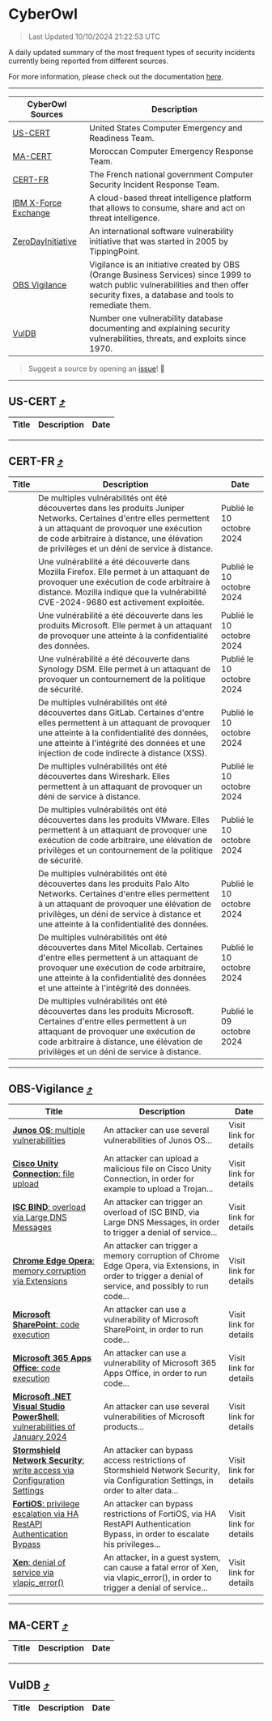 
 <div id='top'></div>

# CyberOwl

 > Last Updated 10/10/2024 21:22:53 UTC
 
 A daily updated summary of the most frequent types of security incidents currently being reported from different sources.
 
 For more information, please check out the documentation [here](./docs/README.md).
 
 ---
 |CyberOwl Sources|Description|
 |---|---|
 |[US-CERT](#us-cert-arrow_heading_up)|United States Computer Emergency and Readiness Team.|
 |[MA-CERT](#ma-cert-arrow_heading_up)|Moroccan Computer Emergency Response Team.|
 |[CERT-FR](#cert-fr-arrow_heading_up)|The French national government Computer Security Incident Response Team.|
 |[IBM X-Force Exchange](#ibmcloud-arrow_heading_up)|A cloud-based threat intelligence platform that allows to consume, share and act on threat intelligence.|
 |[ZeroDayInitiative](#zerodayinitiative-arrow_heading_up)|An international software vulnerability initiative that was started in 2005 by TippingPoint.|
 |[OBS Vigilance](#obs-vigilance-arrow_heading_up)|Vigilance is an initiative created by OBS (Orange Business Services) since 1999 to watch public vulnerabilities and then offer security fixes, a database and tools to remediate them.|
 |[VulDB](#vuldb-arrow_heading_up)|Number one vulnerability database documenting and explaining security vulnerabilities, threats, and exploits since 1970.|
 
 > Suggest a source by opening an [issue](https://github.com/karimhabush/cyberowl/issues)! :raised_hands:
 ---

## US-CERT [:arrow_heading_up:](#cyberowl)

 |Title|Description|Date|
 |---|---|---|
 
 ---

## CERT-FR [:arrow_heading_up:](#cyberowl)

 |Title|Description|Date|
 |---|---|---|
 |[](https://www.cert.ssi.gouv.fr/avis/CERTFR-2024-AVI-0866/)|De multiples vulnérabilités ont été découvertes dans les produits Juniper Networks. Certaines d'entre elles permettent à un attaquant de provoquer une exécution de code arbitraire à distance, une élévation de privilèges et un déni de service à distance.|Publié le 10 octobre 2024|
 |[](https://www.cert.ssi.gouv.fr/avis/CERTFR-2024-AVI-0865/)|Une vulnérabilité a été découverte dans Mozilla Firefox. Elle permet à un attaquant de provoquer une exécution de code arbitraire à distance. Mozilla indique que la vulnérabilité CVE-2024-9680 est activement exploitée.|Publié le 10 octobre 2024|
 |[](https://www.cert.ssi.gouv.fr/avis/CERTFR-2024-AVI-0864/)|Une vulnérabilité a été découverte dans les produits Microsoft. Elle permet à un attaquant de provoquer une atteinte à la confidentialité des données.|Publié le 10 octobre 2024|
 |[](https://www.cert.ssi.gouv.fr/avis/CERTFR-2024-AVI-0863/)|Une vulnérabilité a été découverte dans Synology DSM. Elle permet à un attaquant de provoquer un contournement de la politique de sécurité.|Publié le 10 octobre 2024|
 |[](https://www.cert.ssi.gouv.fr/avis/CERTFR-2024-AVI-0862/)|De multiples vulnérabilités ont été découvertes dans GitLab. Certaines d'entre elles permettent à un attaquant de provoquer une atteinte à la confidentialité des données, une atteinte à l'intégrité des données et une injection de code indirecte à distance (XSS).|Publié le 10 octobre 2024|
 |[](https://www.cert.ssi.gouv.fr/avis/CERTFR-2024-AVI-0861/)|De multiples vulnérabilités ont été découvertes dans Wireshark. Elles permettent à un attaquant de provoquer un déni de service à distance.|Publié le 10 octobre 2024|
 |[](https://www.cert.ssi.gouv.fr/avis/CERTFR-2024-AVI-0860/)|De multiples vulnérabilités ont été découvertes dans les produits VMware. Elles permettent à un attaquant de provoquer une exécution de code arbitraire, une élévation de privilèges et un contournement de la politique de sécurité.|Publié le 10 octobre 2024|
 |[](https://www.cert.ssi.gouv.fr/avis/CERTFR-2024-AVI-0859/)|De multiples vulnérabilités ont été découvertes dans les produits Palo Alto Networks. Certaines d'entre elles permettent à un attaquant de provoquer une élévation de privilèges, un déni de service à distance et une atteinte à la confidentialité des données.|Publié le 10 octobre 2024|
 |[](https://www.cert.ssi.gouv.fr/avis/CERTFR-2024-AVI-0858/)|De multiples vulnérabilités ont été découvertes dans Mitel Micollab. Certaines d'entre elles permettent à un attaquant de provoquer une exécution de code arbitraire, une atteinte à la confidentialité des données et une atteinte à l'intégrité des données.|Publié le 10 octobre 2024|
 |[](https://www.cert.ssi.gouv.fr/avis/CERTFR-2024-AVI-0857/)|De multiples vulnérabilités ont été découvertes dans les produits Microsoft. Certaines d'entre elles permettent à un attaquant de provoquer une exécution de code arbitraire à distance, une élévation de privilèges et un déni de service à distance.|Publié le 09 octobre 2024|
 
 ---

## OBS-Vigilance [:arrow_heading_up:](#cyberowl)

 |Title|Description|Date|
 |---|---|---|
 |[<a href="https://vigilance.fr/vulnerability/Junos-OS-multiple-vulnerabilities-43270" class="noirorange"><b>Junos OS</b>: multiple vulnerabilities</a>](https://vigilance.fr/vulnerability/Junos-OS-multiple-vulnerabilities-43270)|An attacker can use several vulnerabilities of Junos OS...|Visit link for details|
 |[<a href="https://vigilance.fr/vulnerability/Cisco-Unity-Connection-file-upload-43268" class="noirorange"><b>Cisco Unity Connection</b>: file upload</a>](https://vigilance.fr/vulnerability/Cisco-Unity-Connection-file-upload-43268)|An attacker can upload a malicious file on Cisco Unity Connection, in order for example to upload a Trojan...|Visit link for details|
 |[<a href="https://vigilance.fr/vulnerability/ISC-BIND-overload-via-Large-DNS-Messages-43266" class="noirorange"><b>ISC BIND</b>: overload via Large DNS Messages</a>](https://vigilance.fr/vulnerability/ISC-BIND-overload-via-Large-DNS-Messages-43266)|An attacker can trigger an overload of ISC BIND, via Large DNS Messages, in order to trigger a denial of service...|Visit link for details|
 |[<a href="https://vigilance.fr/vulnerability/Chrome-Edge-Opera-memory-corruption-via-Extensions-43260" class="noirorange"><b>Chrome  Edge  Opera</b>: memory corruption via Extensions</a>](https://vigilance.fr/vulnerability/Chrome-Edge-Opera-memory-corruption-via-Extensions-43260)|An attacker can trigger a memory corruption of Chrome  Edge  Opera, via Extensions, in order to trigger a denial of service, and possibly to run code...|Visit link for details|
 |[<a href="https://vigilance.fr/vulnerability/Microsoft-SharePoint-code-execution-43258" class="noirorange"><b>Microsoft SharePoint</b>: code execution</a>](https://vigilance.fr/vulnerability/Microsoft-SharePoint-code-execution-43258)|An attacker can use a vulnerability of Microsoft SharePoint, in order to run code...|Visit link for details|
 |[<a href="https://vigilance.fr/vulnerability/Microsoft-365-Apps-Office-code-execution-43256" class="noirorange"><b>Microsoft 365 Apps  Office</b>: code execution</a>](https://vigilance.fr/vulnerability/Microsoft-365-Apps-Office-code-execution-43256)|An attacker can use a vulnerability of Microsoft 365 Apps  Office, in order to run code...|Visit link for details|
 |[<a href="https://vigilance.fr/vulnerability/Microsoft-NET-Visual-Studio-PowerShell-vulnerabilities-of-January-2024-43255" class="noirorange"><b>Microsoft .NET  Visual Studio  PowerShell</b>: vulnerabilities of January 2024</a>](https://vigilance.fr/vulnerability/Microsoft-NET-Visual-Studio-PowerShell-vulnerabilities-of-January-2024-43255)|An attacker can use several vulnerabilities of Microsoft products...|Visit link for details|
 |[<a href="https://vigilance.fr/vulnerability/Stormshield-Network-Security-write-access-via-Configuration-Settings-45209" class="noirorange"><b>Stormshield Network Security</b>: write access via Configuration Settings</a>](https://vigilance.fr/vulnerability/Stormshield-Network-Security-write-access-via-Configuration-Settings-45209)|An attacker can bypass access restrictions of Stormshield Network Security, via Configuration Settings, in order to alter data...|Visit link for details|
 |[<a href="https://vigilance.fr/vulnerability/FortiOS-privilege-escalation-via-HA-RestAPI-Authentication-Bypass-43251" class="noirorange"><b>FortiOS</b>: privilege escalation via HA RestAPI Authentication Bypass</a>](https://vigilance.fr/vulnerability/FortiOS-privilege-escalation-via-HA-RestAPI-Authentication-Bypass-43251)|An attacker can bypass restrictions of FortiOS, via HA RestAPI Authentication Bypass, in order to escalate his privileges...|Visit link for details|
 |[<a href="https://vigilance.fr/vulnerability/Xen-denial-of-service-via-vlapic-error-45207" class="noirorange"><b>Xen</b>: denial of service via vlapic_error()</a>](https://vigilance.fr/vulnerability/Xen-denial-of-service-via-vlapic-error-45207)|An attacker, in a guest system, can cause a fatal error of Xen, via vlapic_error(), in order to trigger a denial of service...|Visit link for details|
 
 ---

## MA-CERT [:arrow_heading_up:](#cyberowl)

 |Title|Description|Date|
 |---|---|---|
 
 ---

## VulDB [:arrow_heading_up:](#cyberowl)

 |Title|Description|Date|
 |---|---|---|
 
